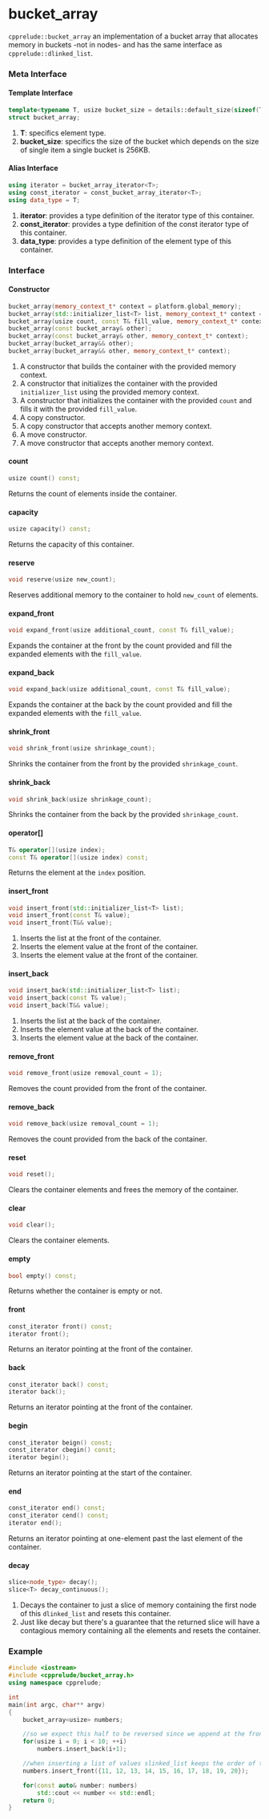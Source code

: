 # bucket_array

`cpprelude::bucket_array` an implementation of a bucket array that allocates memory in buckets -not in nodes- and has the same interface as `cpprelude::dlinked_list`.

### Meta Interface

#### Template Interface

```c++
template<typename T, usize bucket_size = details::default_size(sizeof(T))>
struct bucket_array;
```

1. **T**: specifics element type.
2. **bucket_size**: specifics the size of the bucket which depends on the size of single item a single bucket is 256KB.

#### Alias Interface

```c++
using iterator = bucket_array_iterator<T>;
using const_iterator = const_bucket_array_iterator<T>;
using data_type = T;
```

1. **iterator**: provides a type definition of the iterator type of this container.
2. **const_iterator**: provides a type definition of the const iterator type of this container.
3. **data_type**: provides a type definition of the element type of this container.

### Interface

#### Constructor

```c++
bucket_array(memory_context_t* context = platform.global_memory);
bucket_array(std::initializer_list<T> list, memory_context_t* context = platform.global_memory);
bucket_array(usize count, const T& fill_value, memory_context_t* context = platform.global_memory);
bucket_array(const bucket_array& other);
bucket_array(const bucket_array& other, memory_context_t* context);
bucket_array(bucket_array&& other);
bucket_array(bucket_array&& other, memory_context_t* context);
```

1. A constructor that builds the container with the provided memory context.
2. A constructor that initializes the container with the provided `initializer_list` using the provided memory context.
3. A constructor that initializes the container with the provided `count` and fills it with the provided `fill_value`.
4. A copy constructor.
5. A copy constructor that accepts another memory context.
6. A move constructor.
7. A move constructor that accepts another memory context.

#### count

```c++
usize count() const;
```

Returns the count of elements inside the container.

#### capacity

```c++
usize capacity() const;
```

Returns the capacity of this container.

#### reserve

```c++
void reserve(usize new_count);
```

Reserves additional memory to the container to hold `new_count` of elements.

#### expand_front

```c++
void expand_front(usize additional_count, const T& fill_value);
```

Expands the container at the front by the count provided and fill the expanded elements with the `fill_value`.

#### expand_back
```c++
void expand_back(usize additional_count, const T& fill_value);
```

Expands the container at the back by the count provided and fill the expanded elements with the `fill_value`.

#### shrink_front

```c++
void shrink_front(usize shrinkage_count);
```

Shrinks the container from the front by the provided `shrinkage_count`.

#### shrink_back

```c++
void shrink_back(usize shrinkage_count);
```

Shrinks the container from the back by the provided `shrinkage_count`.

#### operator[]

```c++
T& operator[](usize index);
const T& operator[](usize index) const;
```

Returns the element at the `index` position.

#### insert_front

```c++
void insert_front(std::initializer_list<T> list);
void insert_front(const T& value);
void insert_front(T&& value);
```

1. Inserts the list at the front of the container.
2. Inserts the element value at the front of the container.
3. Inserts the element value at the front of the container.

#### insert_back

```c++
void insert_back(std::initializer_list<T> list);
void insert_back(const T& value);
void insert_back(T&& value);
```

1. Inserts the list at the back of the container.
2. Inserts the element value at the back of the container.
3. Inserts the element value at the back of the container.

#### remove_front

```c++
void remove_front(usize removal_count = 1);
```

Removes the count provided from the front of the container.

#### remove_back

```c++
void remove_back(usize removal_count = 1);
```

Removes the count provided from the back of the container.

#### reset

```c++
void reset();
```

Clears the container elements and frees the memory of the container.

#### clear

```c++
void clear();
```

Clears the container elements.

#### empty

```c++
bool empty() const;
```

Returns whether the container is empty or not.

#### front

```c++
const_iterator front() const;
iterator front();
```

Returns an iterator pointing at the front of the container.

#### back

```c++
const_iterator back() const;
iterator back();
```

Returns an iterator pointing at the front of the container.

#### begin

```c++
const_iterator beign() const;
const_iterator cbegin() const;
iterator begin();
```

Returns an iterator pointing at the start of the container.

#### end

```c++
const_iterator end() const;
const_iterator cend() const;
iterator end();
```

Returns an iterator pointing at one-element past the last element of the container.

#### decay

```c++
slice<node_type> decay();
slice<T> decay_continuous();
```

1. Decays the container to just a slice of memory containing the first node of this `dlinked_list` and resets this container.
2. Just like decay but there's a guarantee that the returned slice will have a contagious memory containing all the elements and resets the container.

### Example

```c++
#include <iostream>
#include <cpprelude/bucket_array.h>
using namespace cpprelude;

int
main(int argc, char** argv)
{
	bucket_array<usize> numbers;

	//so we expect this half to be reversed since we append at the front
	for(usize i = 0; i < 10; ++i)
		numbers.insert_back(i+1);

	//when inserting a list of values slinked_list keeps the order of the elements so this half of the list will be ordered
	numbers.insert_front({11, 12, 13, 14, 15, 16, 17, 18, 19, 20});

	for(const auto& number: numbers)
		std::cout << number << std::endl;
	return 0;
}
```
